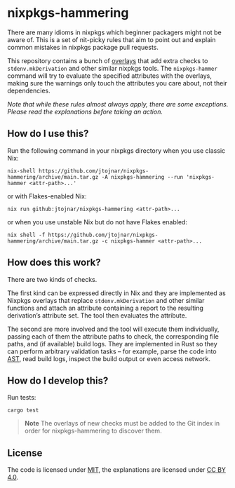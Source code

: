 # nixpkgs-hammering

There are many idioms in nixpkgs which beginner packagers might not be aware of. This is a set of nit-picky rules that aim to point out and explain common mistakes in nixpkgs package pull requests.

This repository contains a bunch of [overlays](https://nixos.org/nixpkgs/manual/#chap-overlays) that add extra checks to `stdenv.mkDerivation` and other similar nixpkgs tools. The `nixpkgs-hammer` command will try to evaluate the specified attributes with the overlays, making sure the warnings only touch the attributes you care about, not their dependencies.

*Note that while these rules almost always apply, there are some exceptions. Please read the explanations before taking an action.*

## How do I use this?

Run the following command in your nixpkgs directory when you use classic Nix:

```
nix-shell https://github.com/jtojnar/nixpkgs-hammering/archive/main.tar.gz -A nixpkgs-hammering --run 'nixpkgs-hammer <attr-path>...'
```

or with Flakes-enabled Nix:

```
nix run github:jtojnar/nixpkgs-hammering <attr-path>...
```

or when you use unstable Nix but do not have Flakes enabled:

```
nix shell -f https://github.com/jtojnar/nixpkgs-hammering/archive/main.tar.gz -c nixpkgs-hammer <attr-path>...
```

## How does this work?

There are two kinds of checks.

The first kind can be expressed directly in Nix and they are implemented as Nixpkgs overlays that replace `stdenv.mkDerivation` and other similar functions and attach an attribute containing a report to the resulting derivation’s attribute set. The tool then evaluates the attribute.

The second are more involved and the tool will execute them individually, passing each of them the attribute paths to check, the corresponding file paths, and (if available) build logs. They are implemented in Rust so they can perform arbitrary validation tasks – for example, parse the code into [AST](https://en.wikipedia.org/wiki/Abstract_syntax_tree), read build logs, inspect the build output or even access network.

## How do I develop this?

Run tests:

```
cargo test
```

> **Note**
> The overlays of new checks must be added to the Git index in order for nixpkgs-hammering to discover them.

## License

The code is licensed under [MIT](LICENSE.md), the explanations are licensed under [CC BY 4.0](https://creativecommons.org/licenses/by/4.0/).
